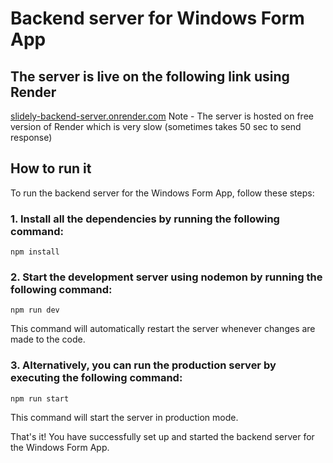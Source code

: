 # Backend server for Windows Form App

## The server is live on the following link using Render

[slidely-backend-server.onrender.com](https://slidely-backend-server.onrender.com)
Note - The server is hosted on free version of Render which is very slow (sometimes takes 50 sec to send response)

## How to run it

To run the backend server for the Windows Form App, follow these steps:

### 1. Install all the dependencies by running the following command:

```npm install```

### 2. Start the development server using nodemon by running the following command:

```npm run dev```

This command will automatically restart the server whenever changes are made to the code.

### 3. Alternatively, you can run the production server by executing the following command:

```npm run start```

This command will start the server in production mode.

That's it! You have successfully set up and started the backend server for the Windows Form App.
